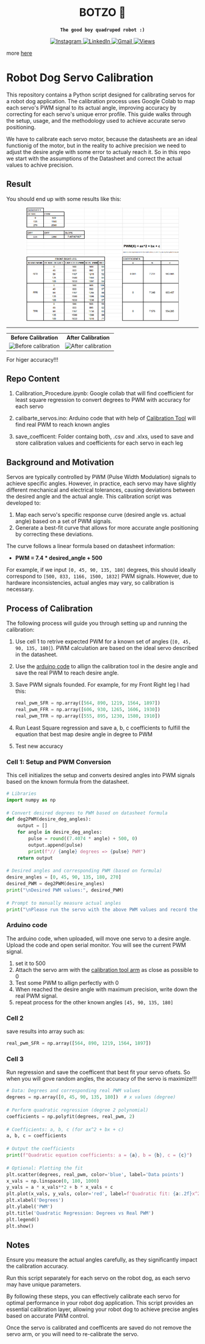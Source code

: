<div align="center">
<h1>BOTZO 🐾</h1>

**`The good boy quadruped robot :)`**

<p align="center">
    <a href="https://www.instagram.com/botzo.ie/" target="_blank" rel="noopener noreferrer">
        <img alt="Instagram" src="https://img.shields.io/badge/Instagram-%232C3454.svg?style=for-the-badge&logo=Instagram&logoColor=white" />
    </a>
    <a href="" target="_blank" rel="noopener noreferrer">
        <img alt="LinkedIn" src="https://img.shields.io/badge/Youtube-%232C3454.svg?style=for-the-badge&logo=Youtube&logoColor=white" />
    </a>
    <a href="mailto:botzoteam@gmail.com">
        <img alt="Gmail" src="https://img.shields.io/badge/Gmail-2c3454?style=for-the-badge&logo=gmail&logoColor=white" />
    </a>
    <a href="">
        <img alt="Views" src="https://komarev.com/ghpvc/?username=botzo&color=blue&style=for-the-badge&abbreviated=true" />
    </a>

</p>

</div>

more [here](https://github.com/IERoboticsAILab/botzo)

# Robot Dog Servo Calibration


This repository contains a Python script designed for calibrating servos for a robot dog application. The calibration process uses Google Colab to map each servo's PWM signal to its actual angle, improving accuracy by correcting for each servo's unique error profile. This guide walks through the setup, usage, and the methodology used to achieve accurate servo positioning.

We have to calibrate each servo motor, because the datasheets are an ideal functionig  of the motor, but in the reality to achive precision we need to adjust the desire angle with some error to actualy reach it. So in this repo we start with the assumptions of the Datasheet and correct the actual values to achive precision.

## Result
You should end up with some results like this:

<p align="center">
  <img src="https://github.com/IERoboticsAILab/botzo/blob/main/media_assests/result_of_one_leg_calibration.png" alt="result" width="400"/>
</p>

---

<p align="center">
    <table>
    <tr>
        <td align="center"><strong>Before Calibration</strong></td>
        <td align="center"><strong>After Calibration</strong></td>
    </tr>
    <tr>
        <td>
        <img src="https://github.com/IERoboticsAILab/botzo/blob/main/media_assests/before_calibration.gif" alt="Before calibration" width="300"/>
        </td>
        <td>
        <img src="https://github.com/IERoboticsAILab/botzo/blob/main/media_assests/after_calibration.gif" alt="After calibration" width="300"/>
        </td>
    </tr>
    </table>
</p>


For higer accuracy!!!

## Repo Content

1. Calibration_Procedure.ipynb: Google collab that will find coefficient for least square regression to convert degrees to PWM with accuracy for each servo

2. calibarte_servos.ino: Arduino code that with help of [Calibration Tool](https://github.com/botzo-team/STL_files/tree/main/servo_calibration_tools) will find real PWM to reach known angles

3. save_coefficent: Folder containg both, .csv and .xlxs, used to save and store calibration values and coefficients for each servo in each leg

## Background and Motivation

Servos are typically controlled by PWM (Pulse Width Modulation) signals to achieve specific angles. However, in practice, each servo may have slightly different mechanical and electrical tolerances, causing deviations between the desired angle and the actual angle. This calibration script was developed to:
1. Map each servo's specific response curve (desired angle vs. actual angle) based on a set of PWM signals.
2. Generate a best-fit curve that allows for more accurate angle positioning by correcting these deviations.

The curve follows a linear formula based on datasheet information:
   - **PWM = 7.4 * desired_angle + 500**

For example, if we input `[0, 45, 90, 135, 180]` degrees, this should ideally correspond to `[500, 833, 1166, 1500, 1832]` PWM signals. However, due to hardware inconsistencies, actual angles may vary, so calibration is necessary.

## Process of Calibration

The following process will guide you through setting up and running the calibration:

1. Use cell 1 to retrive expected PWM for a known set of angles (`[0, 45, 90, 135, 180]`). PWM calculation are based on the ideal servo described in the datasheet.

2. Use the [arduino code](https://github.com/botzo-team/calibrate_servos/blob/main/calibarte_servos.ino) to allign the calibration tool in the desire angle and save the real PWM to reach desire angle.

3. Save PWM signals founded. For example, for my Front Right leg I had this:
   ```python
   real_pwm_SFR = np.array([564, 890, 1219, 1564, 1897])
   real_pwm_FFR = np.array([606, 930, 1265, 1606, 1930])
   real_pwm_TFR = np.array([555, 895, 1230, 1580, 1910])
   ```

4. Run Least Square regression and save a, b, c coefficients to fulfill the equation that best map desire angle in degree to PWM

5. Test new accuracy

### Cell 1: Setup and PWM Conversion

This cell initializes the setup and converts desired angles into PWM signals based on the known formula from the datasheet.

```python
# Libraries
import numpy as np

# Convert desired degrees to PWM based on datasheet formula
def deg2PWM(desire_deg_angles):
    output = []
    for angle in desire_deg_angles:
        pulse = round((7.4074 * angle) + 500, 0)
        output.append(pulse)
        print(f"// {angle} degrees => {pulse} PWM")
    return output

# Desired angles and corresponding PWM (based on formula)
desire_angles = [0, 45, 90, 135, 180, 270]
desired_PWM = deg2PWM(desire_angles)
print("\nDesired PWM values:", desired_PWM)

# Prompt to manually measure actual angles
print("\nPlease run the servo with the above PWM values and record the actual angles reached.")
```

### Arduino code
The arduino code, when uploaded, will move one servo to a desire angle.
Upload the code and open serial monitor. You will see the current PWM signal.
1. set it to 500
2. Attach the servo arm with the [calibration tool arm](https://github.com/botzo-team/STL_files/blob/main/servo_calibration_tools/arm_for_calibration_tool.stl) as close as possible to 0
3. Test some PWM to allign perfectly with 0
4. When reached the desire angle with maximum precision, write down the real PWM signal.
5. repeat process for the other known angles `[45, 90, 135, 180]`

### Cell 2

save results into array
such as:
```python
real_pwm_SFR = np.array([564, 890, 1219, 1564, 1897])
```

### Cell 3

Run regression and save the coefficent that best fit your servo ofsets. So when you will gove random angles, the accuracy of the servo is maximize!!!

```python
# Data: Degrees and corresponding real PWM values
degrees = np.array([0, 45, 90, 135, 180])  # x values (degree)

# Perform quadratic regression (degree 2 polynomial)
coefficients = np.polyfit(degrees, real_pwm, 2)

# Coefficients: a, b, c (for ax^2 + bx + c)
a, b, c = coefficients

# Output the coefficients
print(f"Quadratic equation coefficients: a = {a}, b = {b}, c = {c}")

# Optional: Plotting the fit
plt.scatter(degrees, real_pwm, color='blue', label='Data points')
x_vals = np.linspace(0, 180, 1000)
y_vals = a * x_vals**2 + b * x_vals + c
plt.plot(x_vals, y_vals, color='red', label=f'Quadratic fit: {a:.2f}x^2 + {b:.2f}x + {c:.2f}')
plt.xlabel('Degrees')
plt.ylabel('PWM')
plt.title('Quadratic Regression: Degrees vs Real PWM')
plt.legend()
plt.show()
```


## Notes
Ensure you measure the actual angles carefully, as they significantly impact the calibration accuracy.

Run this script separately for each servo on the robot dog, as each servo may have unique parameters.

By following these steps, you can effectively calibrate each servo for optimal performance in your robot dog application. This script provides an essential calibration layer, allowing your robot dog to achieve precise angles based on accurate PWM control.

Once the servo is calibrated and coefficents are saved do not remove the servo arm, or you will need to re-calibrate the servo.